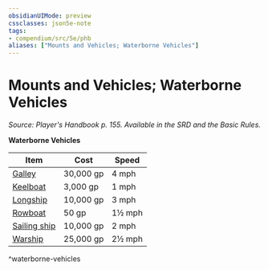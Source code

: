 ```yaml
---
obsidianUIMode: preview
cssclasses: json5e-note
tags:
- compendium/src/5e/phb
aliases: ["Mounts and Vehicles; Waterborne Vehicles"]
---
```

# Mounts and Vehicles; Waterborne Vehicles
*Source: Player's Handbook p. 155. Available in the SRD and the Basic Rules.* 

**Waterborne Vehicles**

| Item | Cost | Speed |
|------|------|-------|
| [Galley](/2-Mechanics/CLI/items/galley.md) | 30,000 gp | 4 mph |
| [Keelboat](/2-Mechanics/CLI/items/keelboat.md) | 3,000 gp | 1 mph |
| [Longship](/2-Mechanics/CLI/items/longship.md) | 10,000 gp | 3 mph |
| [Rowboat](/2-Mechanics/CLI/items/rowboat.md) | 50 gp | 1½ mph |
| [Sailing ship](/2-Mechanics/CLI/items/sailing-ship.md) | 10,000 gp | 2 mph |
| [Warship](/2-Mechanics/CLI/items/warship.md) | 25,000 gp | 2½ mph |
^waterborne-vehicles